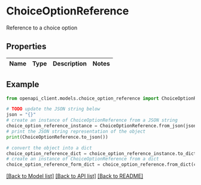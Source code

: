 # ChoiceOptionReference

Reference to a choice option

## Properties

Name | Type | Description | Notes
------------ | ------------- | ------------- | -------------

## Example

```python
from openapi_client.models.choice_option_reference import ChoiceOptionReference

# TODO update the JSON string below
json = "{}"
# create an instance of ChoiceOptionReference from a JSON string
choice_option_reference_instance = ChoiceOptionReference.from_json(json)
# print the JSON string representation of the object
print(ChoiceOptionReference.to_json())

# convert the object into a dict
choice_option_reference_dict = choice_option_reference_instance.to_dict()
# create an instance of ChoiceOptionReference from a dict
choice_option_reference_form_dict = choice_option_reference.from_dict(choice_option_reference_dict)
```
[[Back to Model list]](../README.md#documentation-for-models) [[Back to API list]](../README.md#documentation-for-api-endpoints) [[Back to README]](../README.md)


